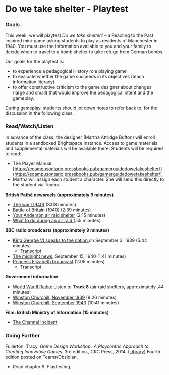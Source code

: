# Do we take shelter - Playtest

### Goals

This week, we will playtest _Do we take shelter? –_ a Reacting to the Past inspired mini-game asking students to play as residents of Manchester in 1940. You must use the information available to you and your family to decide when to travel to a bomb shelter to take refuge from German bombs.&#x20;

Our goals for the playtest is:

* to experience a pedagogical History role playing game
* to evaluate whether the game succeeds in its objectives (teach information literacy)
* to offer constructive criticism to the game designer about changes (large and small) that would improve the pedagogical intent and the gameplay.&#x20;

During gameplay, students should jot down notes to refer back to, for the discussion in the following class.&#x20;

### Read/Watch/Listen

In advance of the class, the designer (Martha Attridge Bufton) will enroll students in a sandboxed Brightspace instance. Access to game materials and supplemental materials will be available there. Students will be required to read:

* The Player Manual: [https://ecampusontario.pressbooks.pub/gamerguidedowetakeshelter/](https://ecampusontario.pressbooks.pub/gamerguidedowetakeshelter/)
* Martha will assign each student a character. She will send this directly to the student via Teams.

**British Pathé newsreels (approximately 9 minutes)**

* [The war (1940)](https://youtu.be/JzA0XEPwOIE)  (3:03 minutes)
* [Battle of Britain (1940)](https://www.youtube.com/watch?v=4SofXiuyNyg)  (2:39 minutes)
* [Your Anderson air raid shelter](https://www.youtube.com/watch?v=rHyxP3epU-w) (2:15 minutes)
* [What to do during an air raid ](https://www.youtube.com/watch?v=mHep5WA9qqU) (.55 minutes)

**BBC radio broadcasts  (approximately 9 minutes)**

* [King George VI speaks to the nation ](https://www.youtube.com/watch?v=anqVda6XveI\&amp;list=PL9wsAmGh5ZsLknJx2TlaRp\_0I2GtQ1KBQ\&amp;index=4)on September 3, 1939 (5.44 minutes)
  * [Transcript](https://brightspace.carleton.ca/content/enforced/240110-Do\_we\_take\_shelter/Do%20we%20take%20shelter%20Evaluating%20information/Video%20transcripts%20\(primary%20sources\)/King%20Georg%20VI%20September%201940%20speech%20transcript.pdf?isCourseFile=true\&ou=240110)
* [The midnight news](https://www.youtube.com/watch?v=xQN0ua5o4Ps\&list=PL9wsAmGh5ZsJzMg-HNfCR0hTV0WdYHB-4), September 15, 1940 (1:41 minutes)  &#x20;
* [Princess Elizabeth broadcast](https://www.youtube.com/watch?v=89CJ\_8lqDdA) (2:05 minutes).
  * [Transcript](https://brightspace.carleton.ca/content/enforced/240110-Do\_we\_take\_shelter/Do%20we%20take%20shelter%20Evaluating%20information/Video%20transcripts%20\(primary%20sources\)/Princess%20Elizabeth%20broadcasts%20to%20the%20nation%20on%20Children's%20Hour%201940.pdf?isCourseFile=true\&ou=240110)

**Government information**

* [World War II Radio:](https://archive.org/details/WartimeRadio1940/1940-10-05BbcRobinDuffInAirRaidShelter.mp3)  Listen to **Track 8** (air raid shelters, approximately .44 minutes)
* [Winston Churchill, November 1939](https://www.youtube.com/watch?v=p7H2pB8rsyE)  (9:26 minutes)
* [Winston Churchill, September 1940](https://www.youtube.com/watch?v=oeRiuNGJiSE) (10:41 minutes)

**Film: British Ministry of Information (15 minutes)**

* [The Channel Incident](https://film.iwmcollections.org.uk/record/18067)

### Going Further

Fullerton, Tracy. _Game Design Workshop : A Playcentric Approach to Creating Innovative Games_. 3rd edition., CRC Press, 2014. ([Library](https://ocul-crl.primo.exlibrisgroup.com/permalink/01OCUL\_CRL/hgdufh/alma991022762704305153)) Fourth edition posted on Teams/Obsidian.&#x20;

* Read chapter 9. Playtesting.&#x20;
